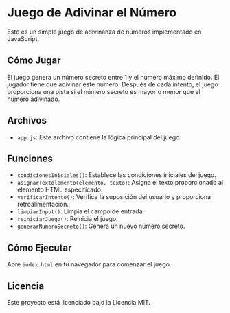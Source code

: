 # Juego de Adivinar el Número

Este es un simple juego de adivinanza de números implementado en JavaScript.

## Cómo Jugar

El juego genera un número secreto entre 1 y el número máximo definido. El jugador tiene que adivinar este número. Después de cada intento, el juego proporciona una pista si el número secreto es mayor o menor que el número adivinado.

## Archivos

- `app.js`: Este archivo contiene la lógica principal del juego.

## Funciones

- `condicionesIniciales()`: Establece las condiciones iniciales del juego.
- `asignarTextolemento(elemento, texto)`: Asigna el texto proporcionado al elemento HTML especificado.
- `verificarIntento()`: Verifica la suposición del usuario y proporciona retroalimentación.
- `limpiarInput()`: Limpia el campo de entrada.
- `reiniciarJuego()`: Reinicia el juego.
- `generarNumeroSecreto()`: Genera un nuevo número secreto.

## Cómo Ejecutar

Abre `index.html` en tu navegador para comenzar el juego.

## Licencia

Este proyecto está licenciado bajo la Licencia MIT.